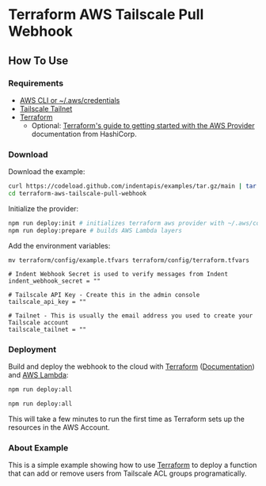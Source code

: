 # Terraform AWS Tailscale Pull Webhook

## How To Use

### Requirements

- [AWS CLI or ~/.aws/credentials](https://docs.aws.amazon.com/cli/latest/userguide/cli-configure-quickstart.html)
- [Tailscale Tailnet](https://tailscale.com/kb/1017/install/)
- [Terraform](https://terraform.io)
  - Optional: [Terraform's guide to getting started with the AWS Provider](https://learn.hashicorp.com/collections/terraform/aws-get-started) documentation from HashiCorp.

### Download

Download the example:

```bash
curl https://codeload.github.com/indentapis/examples/tar.gz/main | tar -xz --strip=3 examples-main/webhooks/pull/terraform-aws-tailscale-pull-webhook
cd terraform-aws-tailscale-pull-webhook
```

Initialize the provider:

```bash
npm run deploy:init # initializes terraform aws provider with ~/.aws/config
npm run deploy:prepare # builds AWS Lambda layers
```

Add the environment variables:

`mv terraform/config/example.tfvars terraform/config/terraform.tfvars`

```hcl
# Indent Webhook Secret is used to verify messages from Indent
indent_webhook_secret = ""

# Tailscale API Key - Create this in the admin console
tailscale_api_key = ""

# Tailnet - This is usually the email address you used to create your Tailscale account
tailscale_tailnet = ""
```

### Deployment

Build and deploy the webhook to the cloud with [Terraform](https://terraform.io) ([Documentation](https://terraform.io/docs/)) and [AWS Lambda](https://aws.amazon.com/lambda/):

```bash
npm run deploy:all
```

```bash
npm run deploy:all 
```

This will take a few minutes to run the first time as Terraform sets up the resources in the AWS Account.

### About Example

This is a simple example showing how to use [Terraform](https://terraform.io) to deploy a function that can add or remove users from Tailscale ACL groups programatically.
